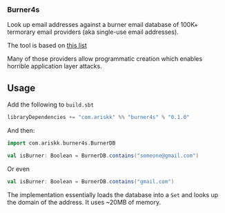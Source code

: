 ### Burner4s

Look up email addresses against a burner email database of 100K+ termorary email providers (aka single-use email addresses).

The tool is based on [this list](https://github.com/wesbos/burner-email-providers)

Many of those providers allow programmatic creation which enables horrible application layer attacks.

## Usage

Add the following to `build.sbt`
```scala
libraryDependencies += "com.ariskk" %% "burner4s" % "0.1.0"
```
And then:

```scala
import com.ariskk.burner4s.BurnerDB

val isBurner: Boolean = BurnerDB.contains("someone@gmail.com")
```

Or even

```scala
val isBurner: Boolean = BurnerDB.contains("gmail.com")
```

The implementation essentially loads the database into a `Set` and looks up the domain of the address. It uses ~20MB of memory.
